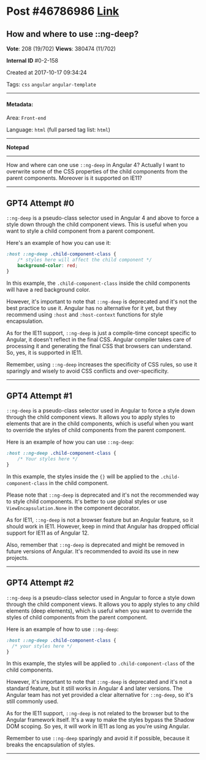 
# Post \#46786986 [Link](https://stackoverflow.com/questions/46786986/)

## How and where to use ::ng-deep?

**Vote**: 208 (19/702) **Views**: 380474 (11/702) 

**Internal ID** \#0-2-158

Created at 2017-10-17 09:34:24

Tags: `css` `angular` `angular-template`

----------

#### Metadata:

Area: `Front-end`

Language: `html` (full parsed tag list: `html`)

----------

**Notepad**


----------

How and where can one use `::ng-deep` in Angular 4?
Actually I want to overwrite some of the CSS properties of the child components from the parent components. Moreover is it supported on IE11?


----------
        
## GPT4 Attempt \#0

`::ng-deep` is a pseudo-class selector used in Angular 4 and above to force a style down through the child component views. This is useful when you want to style a child component from a parent component. 

Here's an example of how you can use it:

```css
:host ::ng-deep .child-component-class {
    /* styles here will affect the child component */
    background-color: red;
}
```

In this example, the `.child-component-class` inside the child components will have a red background color. 

However, it's important to note that `::ng-deep` is deprecated and it's not the best practice to use it. Angular has no alternative for it yet, but they recommend using `:host` and `:host-context` functions for style encapsulation.

As for the IE11 support, `::ng-deep` is just a compile-time concept specific to Angular, it doesn't reflect in the final CSS. Angular compiler takes care of processing it and generating the final CSS that browsers can understand. So, yes, it is supported in IE11.

Remember, using `::ng-deep` increases the specificity of CSS rules, so use it sparingly and wisely to avoid CSS conflicts and over-specificity.

--------

## GPT4 Attempt \#1

`::ng-deep` is a pseudo-class selector used in Angular to force a style down through the child component views. It allows you to apply styles to elements that are in the child components, which is useful when you want to override the styles of child components from the parent component.

Here is an example of how you can use `::ng-deep`:

```css
:host ::ng-deep .child-component-class {
    /* Your styles here */
}
```

In this example, the styles inside the `{}` will be applied to the `.child-component-class` in the child component.

Please note that `::ng-deep` is deprecated and it's not the recommended way to style child components. It's better to use global styles or use `ViewEncapsulation.None` in the component decorator.

As for IE11, `::ng-deep` is not a browser feature but an Angular feature, so it should work in IE11. However, keep in mind that Angular has dropped official support for IE11 as of Angular 12.

Also, remember that `::ng-deep` is deprecated and might be removed in future versions of Angular. It's recommended to avoid its use in new projects.

--------

## GPT4 Attempt \#2

`::ng-deep` is a pseudo-class selector used in Angular to force a style down through the child component views. It allows you to apply styles to any child elements (deep elements), which is useful when you want to override the styles of child components from the parent component.

Here is an example of how to use `::ng-deep`:

```css
:host ::ng-deep .child-component-class {
  /* your styles here */
}
```

In this example, the styles will be applied to `.child-component-class` of the child components.

However, it's important to note that `::ng-deep` is deprecated and it's not a standard feature, but it still works in Angular 4 and later versions. The Angular team has not yet provided a clear alternative for `::ng-deep`, so it's still commonly used.

As for the IE11 support, `::ng-deep` is not related to the browser but to the Angular framework itself. It's a way to make the styles bypass the Shadow DOM scoping. So yes, it will work in IE11 as long as you're using Angular.

Remember to use `::ng-deep` sparingly and avoid it if possible, because it breaks the encapsulation of styles.

--------
